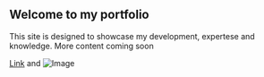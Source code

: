 ## Welcome to my portfolio

This site is designed to showcase my development, expertese and knowledge. More content coming soon



[Link](https://www.hackableyou.com) and ![Image](src)
